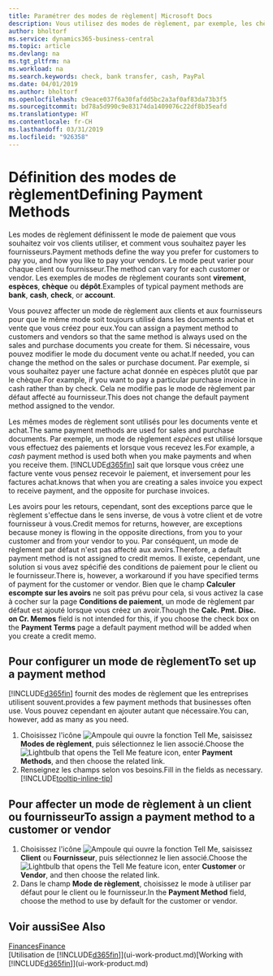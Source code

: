 ```yaml
---
title: Paramétrer des modes de règlement| Microsoft Docs
description: Vous utilisez des modes de règlement, par exemple, les chèques, le transfert bancaire, les espèces, ou Paypal, pour définir la façon dont les factures vente et achat sont payées.
author: bholtorf
ms.service: dynamics365-business-central
ms.topic: article
ms.devlang: na
ms.tgt_pltfrm: na
ms.workload: na
ms.search.keywords: check, bank transfer, cash, PayPal
ms.date: 04/01/2019
ms.author: bholtorf
ms.openlocfilehash: c9eace037f6a30fafdd5bc2a3af0af83da73b3f5
ms.sourcegitcommit: bd78a5d990c9e83174da1409076c22df8b35eafd
ms.translationtype: HT
ms.contentlocale: fr-CH
ms.lasthandoff: 03/31/2019
ms.locfileid: "926358"
---
```

# <a name="defining-payment-methods"></a><span data-ttu-id="c4616-103">Définition des modes de règlement</span><span class="sxs-lookup"><span data-stu-id="c4616-103">Defining Payment Methods</span></span>
<span data-ttu-id="c4616-104">Les modes de règlement définissent le mode de paiement que vous souhaitez voir vos clients utiliser, et comment vous souhaitez payer les fournisseurs.</span><span class="sxs-lookup"><span data-stu-id="c4616-104">Payment methods define the way you prefer for customers to pay you, and how you like to pay your vendors.</span></span> <span data-ttu-id="c4616-105">Le mode peut varier pour chaque client ou fournisseur.</span><span class="sxs-lookup"><span data-stu-id="c4616-105">The method can vary for each customer or vendor.</span></span> <span data-ttu-id="c4616-106">Les exemples de modes de règlement courants sont **virement**, **espèces**, **chèque** ou **dépôt**.</span><span class="sxs-lookup"><span data-stu-id="c4616-106">Examples of typical payment methods are **bank**, **cash**, **check**, or **account**.</span></span> 

<span data-ttu-id="c4616-107">Vous pouvez affecter un mode de règlement aux clients et aux fournisseurs pour que le même mode soit toujours utilisé dans les documents achat et vente que vous créez pour eux.</span><span class="sxs-lookup"><span data-stu-id="c4616-107">You can assign a payment method to customers and vendors so that the same method is always used on the sales and purchase documents you create for them.</span></span> <span data-ttu-id="c4616-108">Si nécessaire, vous pouvez modifier le mode du document vente ou achat.</span><span class="sxs-lookup"><span data-stu-id="c4616-108">If needed, you can change the method on the sales or purchase document.</span></span> <span data-ttu-id="c4616-109">Par exemple, si vous souhaitez payer une facture achat donnée en espèces plutôt que par le chèque.</span><span class="sxs-lookup"><span data-stu-id="c4616-109">For example, if you want to pay a particular purchase invoice in cash rather than by check.</span></span> <span data-ttu-id="c4616-110">Cela ne modifie pas le mode de règlement par défaut affecté au fournisseur.</span><span class="sxs-lookup"><span data-stu-id="c4616-110">This does not change the default payment method assigned to the vendor.</span></span>

<span data-ttu-id="c4616-111">Les mêmes modes de règlement sont utilisés pour les documents vente et achat.</span><span class="sxs-lookup"><span data-stu-id="c4616-111">The same payment methods are used for sales and purchase documents.</span></span> <span data-ttu-id="c4616-112">Par exemple, un mode de règlement _espèces_ est utilisé lorsque vous effectuez des paiements et lorsque vous recevez les.</span><span class="sxs-lookup"><span data-stu-id="c4616-112">For example, a _cash_ payment method is used both when you make payments and when you receive them.</span></span> [!INCLUDE[d365fin](includes/d365fin_md.md)] <span data-ttu-id="c4616-113">sait que lorsque vous créez une facture vente vous pensez recevoir le paiement, et inversement pour les factures achat.</span><span class="sxs-lookup"><span data-stu-id="c4616-113">knows that when you are creating a sales invoice you expect to receive payment, and the opposite for purchase invoices.</span></span> 

<span data-ttu-id="c4616-114">Les avoirs pour les retours, cependant, sont des exceptions parce que le règlement s'effectue dans le sens inverse, de vous à votre client et de votre fournisseur à vous.</span><span class="sxs-lookup"><span data-stu-id="c4616-114">Credit memos for returns, however, are exceptions because money is flowing in the opposite directions, from you to your customer and from your vendor to you.</span></span> <span data-ttu-id="c4616-115">Par conséquent, un mode de règlement par défaut n'est pas affecté aux avoirs.</span><span class="sxs-lookup"><span data-stu-id="c4616-115">Therefore, a default payment method is not assigned to credit memos.</span></span> <span data-ttu-id="c4616-116">Il existe, cependant, une solution si vous avez spécifié des conditions de paiement pour le client ou le fournisseur.</span><span class="sxs-lookup"><span data-stu-id="c4616-116">There is, however, a workaround if you have specified terms of payment for the customer or vendor.</span></span> <span data-ttu-id="c4616-117">Bien que le champ **Calculer escompte sur les avoirs** ne soit pas prévu pour cela, si vous activez la case à cocher sur la page **Conditions de paiement**, un mode de règlement par défaut est ajouté lorsque vous créez un avoir.</span><span class="sxs-lookup"><span data-stu-id="c4616-117">Though the **Calc. Pmt. Disc. on Cr. Memos** field is not intended for this, if you choose the check box on the **Payment Terms** page a default payment method will be added when you create a credit memo.</span></span>

## <a name="to-set-up-a-payment-method"></a><span data-ttu-id="c4616-118">Pour configurer un mode de règlement</span><span class="sxs-lookup"><span data-stu-id="c4616-118">To set up a payment method</span></span>
[!INCLUDE[d365fin](includes/d365fin_md.md)] <span data-ttu-id="c4616-119">fournit des modes de règlement que les entreprises utilisent souvent.</span><span class="sxs-lookup"><span data-stu-id="c4616-119">provides a few payment methods that businesses often use.</span></span> <span data-ttu-id="c4616-120">Vous pouvez cependant en ajouter autant que nécessaire.</span><span class="sxs-lookup"><span data-stu-id="c4616-120">You can, however, add as many as you need.</span></span>

1. <span data-ttu-id="c4616-121">Choisissez l'icône ![Ampoule qui ouvre la fonction Tell Me](media/ui-search/search_small.png "Dites-moi ce que vous voulez faire"), saisissez **Modes de règlement**, puis sélectionnez le lien associé.</span><span class="sxs-lookup"><span data-stu-id="c4616-121">Choose the ![Lightbulb that opens the Tell Me feature](media/ui-search/search_small.png "Tell me what you want to do") icon, enter **Payment Methods**, and then choose the related link.</span></span>
2. <span data-ttu-id="c4616-122">Renseignez les champs selon vos besoins.</span><span class="sxs-lookup"><span data-stu-id="c4616-122">Fill in the fields as necessary.</span></span> [!INCLUDE[tooltip-inline-tip](includes/tooltip-inline-tip_md.md)]

## <a name="to-assign-a-payment-method-to-a-customer-or-vendor"></a><span data-ttu-id="c4616-123">Pour affecter un mode de règlement à un client ou fournisseur</span><span class="sxs-lookup"><span data-stu-id="c4616-123">To assign a payment method to a customer or vendor</span></span>
1. <span data-ttu-id="c4616-124">Choisissez l'icône ![Ampoule qui ouvre la fonction Tell Me](media/ui-search/search_small.png "Dites-moi ce que vous voulez faire"), saisissez **Client** ou **Fournisseur**, puis sélectionnez le lien associé.</span><span class="sxs-lookup"><span data-stu-id="c4616-124">Choose the ![Lightbulb that opens the Tell Me feature](media/ui-search/search_small.png "Tell me what you want to do") icon, enter **Customer** or **Vendor**, and then choose the related link.</span></span>
2. <span data-ttu-id="c4616-125">Dans le champ **Mode de règlement**, choisissez le mode à utiliser par défaut pour le client ou le fournisseur.</span><span class="sxs-lookup"><span data-stu-id="c4616-125">In the **Payment Method** field, choose the method to use by default for the customer or vendor.</span></span>

## <a name="see-also"></a><span data-ttu-id="c4616-126">Voir aussi</span><span class="sxs-lookup"><span data-stu-id="c4616-126">See Also</span></span>
[<span data-ttu-id="c4616-127">Finances</span><span class="sxs-lookup"><span data-stu-id="c4616-127">Finance</span></span>](finance.md)  
<span data-ttu-id="c4616-128">[Utilisation de [!INCLUDE[d365fin](includes/d365fin_md.md)]](ui-work-product.md)</span><span class="sxs-lookup"><span data-stu-id="c4616-128">[Working with [!INCLUDE[d365fin](includes/d365fin_md.md)]](ui-work-product.md)</span></span>  
